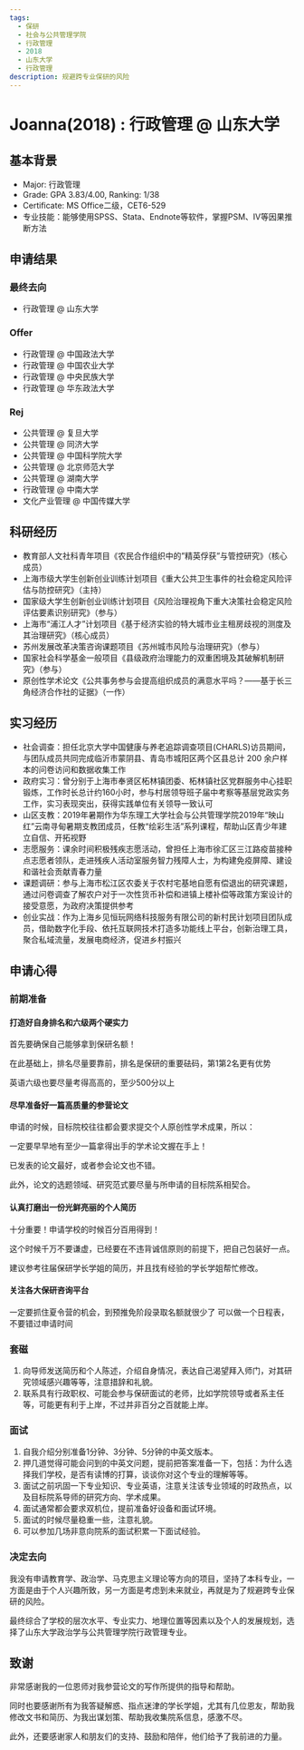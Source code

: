 ```yaml
---
tags:
  - 保研
  - 社会与公共管理学院
  - 行政管理
  - 2018
  - 山东大学
  - 行政管理
description: 规避跨专业保研的风险
---
```


# Joanna(2018) : 行政管理 @ 山东大学

## 基本背景

- Major: 行政管理
- Grade: GPA 3.83/4.00, Ranking: 1/38
- Certificate: MS Office二级，CET6-529
- 专业技能：能够使用SPSS、Stata、Endnote等软件，掌握PSM、IV等因果推断方法

## 申请结果

### 最终去向

- 行政管理 @ 山东大学

### Offer

- 行政管理 @ 中国政法大学
- 行政管理 @ 中国农业大学
- 行政管理 @ 中央民族大学
- 行政管理 @ 华东政法大学

### Rej

- 公共管理 @ 复旦大学
- 公共管理 @ 同济大学
- 公共管理 @ 中国科学院大学
- 公共管理 @ 北京师范大学
- 公共管理 @ 湖南大学
- 行政管理 @ 中南大学
- 文化产业管理 @ 中国传媒大学

## 科研经历

- 教育部人文社科青年项目《农民合作组织中的”精英俘获”与管控研究》（核心成员）
- 上海市级大学生创新创业训练计划项目《重大公共卫生事件的社会稳定风险评估与防控研究》（主持）
- 国家级大学生创新创业训练计划项目《风险治理视角下重大决策社会稳定风险评估要素识别研究》（参与）
- 上海市“浦江人才”计划项目《基于经济实验的特大城市业主租房歧视的测度及其治理研究》（核心成员）
- 苏州发展改革决策咨询课题项目《苏州城市风险与治理研究》（参与）
- 国家社会科学基金一般项目《县级政府治理能力的双重困境及其破解机制研究》（参与）
- 原创性学术论文《公共事务参与会提高组织成员的满意水平吗？——基于长三角经济合作社的证据》（一作）

## 实习经历

- 社会调查：担任北京大学中国健康与养老追踪调查项目(CHARLS)访员期间，与团队成员共同完成临沂市蒙阴县、青岛市城阳区两个区县总计 200 余户样本的问卷访问和数据收集工作
- 政府实习：曾分别于上海市奉贤区柘林镇团委、柘林镇社区党群服务中心挂职锻炼，工作时长总计约160小时，参与村居领导班子届中考察等基层党政实务工作，实习表现突出，获得实践单位有关领导一致认可
- 山区支教：2019年暑期作为华东理工大学社会与公共管理学院2019年“映山红”云南寻甸暑期支教团成员，任教“绘彩生活”系列课程，帮助山区青少年建立自信、开拓视野
- 志愿服务：课余时间积极残疾志愿活动，曾担任上海市徐汇区三江路疫苗接种点志愿者领队，走进残疾人活动室服务智力残障人士，为构建免疫屏障、建设和谐社会贡献青春力量
- 课题调研：参与上海市松江区农委关于农村宅基地自愿有偿退出的研究课题，通过问卷调查了解农户对于一次性货币补偿和进镇上楼补偿等政策方案设计的接受意愿，为政府决策提供参考
- 创业实战：作为上海乡见恒玩网络科技服务有限公司的新村民计划项目团队成员，借助数字化手段、依托互联网技术打造多功能线上平台，创新治理工具，聚合私域流量，发展电商经济，促进乡村振兴

## 申请心得

### 前期准备

#### 打造好自身排名和六级两个硬实力

首先要确保自己能够拿到保研名额！

在此基础上，排名尽量要靠前，排名是保研的重要砝码，第1第2名更有优势

英语六级也要尽量考得高高的，至少500分以上

#### 尽早准备好一篇高质量的参营论文

申请的时候，目标院校往往都会要求提交个人原创性学术成果，所以：

一定要早早地有至少一篇拿得出手的学术论文握在手上！

已发表的论文最好，或者参会论文也不错。

此外，论文的选题领域、研究范式要尽量与所申请的目标院系相契合。

#### 认真打磨出一份光鲜亮丽的个人简历

十分重要！申请学校的时候百分百用得到！

这个时候千万不要谦虚，已经要在不违背诚信原则的前提下，把自己包装好一点。

建议参考往届保研学长学姐的简历，并且找有经验的学长学姐帮忙修改。

#### 关注各大保研咨询平台

一定要抓住夏令营的机会，到预推免阶段录取名额就很少了
可以做一个日程表，不要错过申请时间

### 套磁

1. 向导师发送简历和个人陈述，介绍自身情况，表达自己渴望拜入师门，对其研究领域感兴趣等等，注意措辞和礼貌。
2. 联系具有行政职权、可能会参与保研面试的老师，比如学院领导或者系主任等，可能更有利于上岸，不过并非百分之百就能上岸。

### 面试

1. 自我介绍分别准备1分钟、3分钟、5分钟的中英文版本。
2. 押几道觉得可能会问到的中英文问题，提前把答案准备一下，包括：为什么选择我们学校，是否有读博的打算，谈谈你对这个专业的理解等等。
3. 面试之前巩固一下专业知识、专业英语，注意关注该专业领域的时政热点，以及目标院系导师的研究方向、学术成果。
4. 面试通常都会要求双机位，提前准备好设备和面试环境。
5. 面试的时候尽量稳重一些，注意礼貌。
6. 可以参加几场非意向院系的面试积累一下面试经验。

### 决定去向

我没有申请教育学、政治学、马克思主义理论等方向的项目，坚持了本科专业，一方面是由于个人兴趣所致，另一方面是考虑到未来就业，再就是为了规避跨专业保研的风险。

最终综合了学校的层次水平、专业实力、地理位置等因素以及个人的发展规划，选择了山东大学政治学与公共管理学院行政管理专业。

## 致谢

非常感谢我的一位恩师对我参营论文的写作所提供的指导和帮助。

同时也要感谢所有为我答疑解惑、指点迷津的学长学姐，尤其有几位恩友，帮助我修改文书和简历、为我出谋划策、帮助我收集院系信息，感激不尽。

此外，还要感谢家人和朋友们的支持、鼓励和陪伴，他们给予了我前进的力量。
